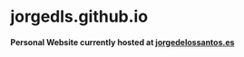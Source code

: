 # jorgedls.github.io
#### Personal Website currently hosted at [jorgedelossantos.es](http://jorgedelossantos.es/)
